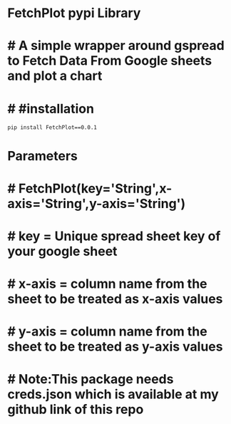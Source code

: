 # FetchPlot pypi Library

# # A simple wrapper around gspread to Fetch Data From Google sheets and plot a chart

# # #installation
```
pip install FetchPlot==0.0.1

```

# Parameters
# # FetchPlot(key='String',x-axis='String',y-axis='String')

# # key = Unique spread sheet key of your google sheet

# # x-axis = column name from the sheet to be treated as x-axis values
# # y-axis = column name from the sheet to be treated as y-axis values

# # Note:This package needs creds.json which is available at my github link of this repo
